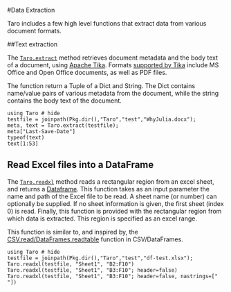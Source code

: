 #Data Extraction

Taro includes a few high level functions that extract data from various document formats.

##Text extraction

The [`Taro.extract`](@ref) method retrieves document metadata and the body text of a document,
using [Apache Tika](https://tika.apache.org/). Formats [supported by Tika](https://tika.apache.org/1.17/formats.html)
include MS Office and Open Office documents, as well as PDF files.

The function return a Tuple of a Dict and String. The Dict contains name/value pairs of various metadata from the document, while the string contains the body text of the document.

```@repl
using Taro # hide
testfile = joinpath(Pkg.dir(),"Taro","test","WhyJulia.docx");
meta, text = Taro.extract(testfile);
meta["Last-Save-Date"]
typeof(text)
text[1:53]
```
## Read Excel files into a DataFrame

The [`Taro.readxl`](@ref) method reads a rectangular region from an excel sheet, and
returns a [Dataframe](http://juliadata.github.io/DataFrames.jl/latest/man/getting_started.html#The-DataFrame-Type-1).
This function takes as an input parameter the name and path of the Excel file to be read. A sheet name (or number) can optionally be supplied. If no sheet information is given, the first sheet (index 0) is read. Finally, this
function is provided with the rectangular region from which data is extracted. This region is specified as an excel
range.

This function is similar to, and inspired by, the [CSV.read/DataFrames.readtable](http://juliadata.github.io/CSV.jl/latest/#CSV.read) function in CSV/DataFrames.

```@repl
using Taro # hide
testfile = joinpath(Pkg.dir(),"Taro","test","df-test.xlsx");
Taro.readxl(testfile, "Sheet1", "B2:F10")
Taro.readxl(testfile, "Sheet1", "B3:F10"; header=false)
Taro.readxl(testfile, "Sheet1", "B3:F10"; header=false, nastrings=[" "])
```
